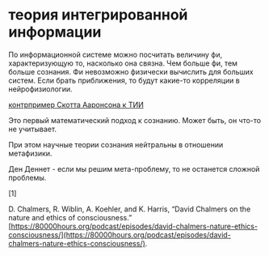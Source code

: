 # теория интегрированной информации
По информационной системе можно посчитать величину фи, характеризующую то, насколько она связна. Чем больше фи, тем больше сознания. Фи невозможно физически вычислить для больших систем. Если брать приближения, то будут какие-то корреляции в нейрофизиологии.

[контрпример Скотта Ааронсона к ТИИ](%D0%BA%D0%BE%D0%BD%D1%82%D1%80%D0%BF%D1%80%D0%B8%D0%BC%D0%B5%D1%80%20%D0%A1%D0%BA%D0%BE%D1%82%D1%82%D0%B0%20%D0%90%D0%B0%D1%80%D0%BE%D0%BD%D1%81%D0%BE%D0%BD%D0%B0%20%D0%BA%20%D0%A2%D0%98%D0%98)

Это первый математический подход к сознанию. Может быть, он что-то не учитывает.

При этом научные теории сознания нейтральны в отношении метафизики.

Ден Деннет - если мы решим мета-проблему, то не останется сложной проблемы.

\[1\]

D. Chalmers, R. Wiblin, A. Koehler, and K. Harris, “David Chalmers on the nature and ethics of consciousness.” [https://80000hours.org/podcast/episodes/david-chalmers-nature-ethics-consciousness/](https://80000hours.org/podcast/episodes/david-chalmers-nature-ethics-consciousness/).